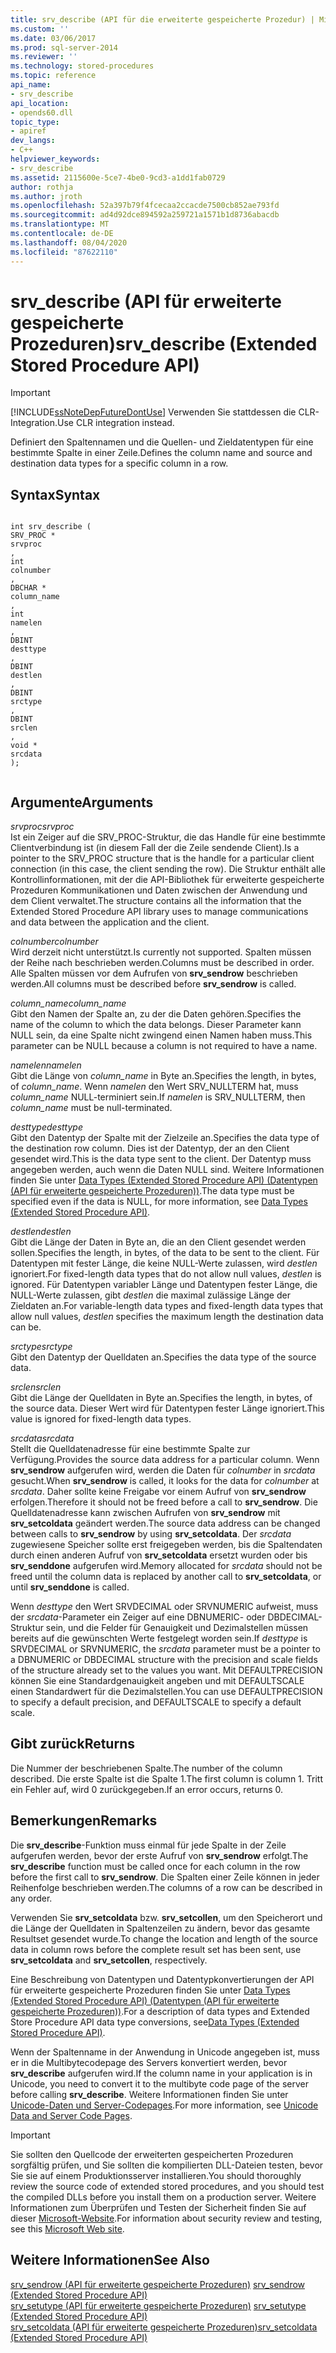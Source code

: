 ```yaml
---
title: srv_describe (API für die erweiterte gespeicherte Prozedur) | Microsoft-Dokumentation
ms.custom: ''
ms.date: 03/06/2017
ms.prod: sql-server-2014
ms.reviewer: ''
ms.technology: stored-procedures
ms.topic: reference
api_name:
- srv_describe
api_location:
- opends60.dll
topic_type:
- apiref
dev_langs:
- C++
helpviewer_keywords:
- srv_describe
ms.assetid: 2115600e-5ce7-4be0-9cd3-a1dd1fab0729
author: rothja
ms.author: jroth
ms.openlocfilehash: 52a397b79f4fcecaa2ccacde7500cb852ae793fd
ms.sourcegitcommit: ad4d92dce894592a259721a1571b1d8736abacdb
ms.translationtype: MT
ms.contentlocale: de-DE
ms.lasthandoff: 08/04/2020
ms.locfileid: "87622110"
---
```

# <a name="srv_describe-extended-stored-procedure-api"></a><span data-ttu-id="89d76-102">srv_describe (API für erweiterte gespeicherte Prozeduren)</span><span class="sxs-lookup"><span data-stu-id="89d76-102">srv_describe (Extended Stored Procedure API)</span></span>
    
> [!IMPORTANT]  
>  [!INCLUDE[ssNoteDepFutureDontUse](../../includes/ssnotedepfuturedontuse-md.md)] <span data-ttu-id="89d76-103">Verwenden Sie stattdessen die CLR-Integration.</span><span class="sxs-lookup"><span data-stu-id="89d76-103">Use CLR integration instead.</span></span>  
  
 <span data-ttu-id="89d76-104">Definiert den Spaltennamen und die Quellen- und Zieldatentypen für eine bestimmte Spalte in einer Zeile.</span><span class="sxs-lookup"><span data-stu-id="89d76-104">Defines the column name and source and destination data types for a specific column in a row.</span></span>  
  
## <a name="syntax"></a><span data-ttu-id="89d76-105">Syntax</span><span class="sxs-lookup"><span data-stu-id="89d76-105">Syntax</span></span>  
  
```  
  
int srv_describe (  
SRV_PROC *  
srvproc  
,  
int  
colnumber  
,  
DBCHAR *  
column_name  
,  
int  
namelen  
,  
DBINT  
desttype  
,  
DBINT  
destlen  
,  
DBINT  
srctype  
,  
DBINT  
srclen  
,  
void *  
srcdata  
);  
  
```  
  
## <a name="arguments"></a><span data-ttu-id="89d76-106">Argumente</span><span class="sxs-lookup"><span data-stu-id="89d76-106">Arguments</span></span>  
 <span data-ttu-id="89d76-107">*srvproc*</span><span class="sxs-lookup"><span data-stu-id="89d76-107">*srvproc*</span></span>  
 <span data-ttu-id="89d76-108">Ist ein Zeiger auf die SRV_PROC-Struktur, die das Handle für eine bestimmte Clientverbindung ist (in diesem Fall der die Zeile sendende Client).</span><span class="sxs-lookup"><span data-stu-id="89d76-108">Is a pointer to the SRV_PROC structure that is the handle for a particular client connection (in this case, the client sending the row).</span></span> <span data-ttu-id="89d76-109">Die Struktur enthält alle Kontrollinformationen, mit der die API-Bibliothek für erweiterte gespeicherte Prozeduren Kommunikationen und Daten zwischen der Anwendung und dem Client verwaltet.</span><span class="sxs-lookup"><span data-stu-id="89d76-109">The structure contains all the information that the Extended Stored Procedure API library uses to manage communications and data between the application and the client.</span></span>  
  
 <span data-ttu-id="89d76-110">*colnumber*</span><span class="sxs-lookup"><span data-stu-id="89d76-110">*colnumber*</span></span>  
 <span data-ttu-id="89d76-111">Wird derzeit nicht unterstützt.</span><span class="sxs-lookup"><span data-stu-id="89d76-111">Is currently not supported.</span></span> <span data-ttu-id="89d76-112">Spalten müssen der Reihe nach beschrieben werden.</span><span class="sxs-lookup"><span data-stu-id="89d76-112">Columns must be described in order.</span></span> <span data-ttu-id="89d76-113">Alle Spalten müssen vor dem Aufrufen von **srv_sendrow** beschrieben werden.</span><span class="sxs-lookup"><span data-stu-id="89d76-113">All columns must be described before **srv_sendrow** is called.</span></span>  
  
 <span data-ttu-id="89d76-114">*column_name*</span><span class="sxs-lookup"><span data-stu-id="89d76-114">*column_name*</span></span>  
 <span data-ttu-id="89d76-115">Gibt den Namen der Spalte an, zu der die Daten gehören.</span><span class="sxs-lookup"><span data-stu-id="89d76-115">Specifies the name of the column to which the data belongs.</span></span> <span data-ttu-id="89d76-116">Dieser Parameter kann NULL sein, da eine Spalte nicht zwingend einen Namen haben muss.</span><span class="sxs-lookup"><span data-stu-id="89d76-116">This parameter can be NULL because a column is not required to have a name.</span></span>  
  
 <span data-ttu-id="89d76-117">*namelen*</span><span class="sxs-lookup"><span data-stu-id="89d76-117">*namelen*</span></span>  
 <span data-ttu-id="89d76-118">Gibt die Länge von *column_name* in Byte an.</span><span class="sxs-lookup"><span data-stu-id="89d76-118">Specifies the length, in bytes, of *column_name*.</span></span> <span data-ttu-id="89d76-119">Wenn *namelen* den Wert SRV_NULLTERM hat, muss *column_name* NULL-terminiert sein.</span><span class="sxs-lookup"><span data-stu-id="89d76-119">If *namelen* is SRV_NULLTERM, then *column_name* must be null-terminated.</span></span>  
  
 <span data-ttu-id="89d76-120">*desttype*</span><span class="sxs-lookup"><span data-stu-id="89d76-120">*desttype*</span></span>  
 <span data-ttu-id="89d76-121">Gibt den Datentyp der Spalte mit der Zielzeile an.</span><span class="sxs-lookup"><span data-stu-id="89d76-121">Specifies the data type of the destination row column.</span></span> <span data-ttu-id="89d76-122">Dies ist der Datentyp, der an den Client gesendet wird.</span><span class="sxs-lookup"><span data-stu-id="89d76-122">This is the data type sent to the client.</span></span> <span data-ttu-id="89d76-123">Der Datentyp muss angegeben werden, auch wenn die Daten NULL sind. Weitere Informationen finden Sie unter [Data Types (Extended Stored Procedure API) (Datentypen (API für erweiterte gespeicherte Prozeduren))](data-types-extended-stored-procedure-api.md).</span><span class="sxs-lookup"><span data-stu-id="89d76-123">The data type must be specified even if the data is NULL, for more information, see [Data Types &#40;Extended Stored Procedure API&#41;](data-types-extended-stored-procedure-api.md).</span></span>  
  
 <span data-ttu-id="89d76-124">*destlen*</span><span class="sxs-lookup"><span data-stu-id="89d76-124">*destlen*</span></span>  
 <span data-ttu-id="89d76-125">Gibt die Länge der Daten in Byte an, die an den Client gesendet werden sollen.</span><span class="sxs-lookup"><span data-stu-id="89d76-125">Specifies the length, in bytes, of the data to be sent to the client.</span></span> <span data-ttu-id="89d76-126">Für Datentypen mit fester Länge, die keine NULL-Werte zulassen, wird *destlen* ignoriert.</span><span class="sxs-lookup"><span data-stu-id="89d76-126">For fixed-length data types that do not allow null values, *destlen* is ignored.</span></span> <span data-ttu-id="89d76-127">Für Datentypen variabler Länge und Datentypen fester Länge, die NULL-Werte zulassen, gibt *destlen* die maximal zulässige Länge der Zieldaten an.</span><span class="sxs-lookup"><span data-stu-id="89d76-127">For variable-length data types and fixed-length data types that allow null values, *destlen* specifies the maximum length the destination data can be.</span></span>  
  
 <span data-ttu-id="89d76-128">*srctype*</span><span class="sxs-lookup"><span data-stu-id="89d76-128">*srctype*</span></span>  
 <span data-ttu-id="89d76-129">Gibt den Datentyp der Quelldaten an.</span><span class="sxs-lookup"><span data-stu-id="89d76-129">Specifies the data type of the source data.</span></span>  
  
 <span data-ttu-id="89d76-130">*srclen*</span><span class="sxs-lookup"><span data-stu-id="89d76-130">*srclen*</span></span>  
 <span data-ttu-id="89d76-131">Gibt die Länge der Quelldaten in Byte an.</span><span class="sxs-lookup"><span data-stu-id="89d76-131">Specifies the length, in bytes, of the source data.</span></span> <span data-ttu-id="89d76-132">Dieser Wert wird für Datentypen fester Länge ignoriert.</span><span class="sxs-lookup"><span data-stu-id="89d76-132">This value is ignored for fixed-length data types.</span></span>  
  
 <span data-ttu-id="89d76-133">*srcdata*</span><span class="sxs-lookup"><span data-stu-id="89d76-133">*srcdata*</span></span>  
 <span data-ttu-id="89d76-134">Stellt die Quelldatenadresse für eine bestimmte Spalte zur Verfügung.</span><span class="sxs-lookup"><span data-stu-id="89d76-134">Provides the source data address for a particular column.</span></span> <span data-ttu-id="89d76-135">Wenn **srv_sendrow** aufgerufen wird, werden die Daten für *colnumber* in *srcdata* gesucht.</span><span class="sxs-lookup"><span data-stu-id="89d76-135">When **srv_sendrow** is called, it looks for the data for *colnumber* at *srcdata*.</span></span> <span data-ttu-id="89d76-136">Daher sollte keine Freigabe vor einem Aufruf von **srv_sendrow** erfolgen.</span><span class="sxs-lookup"><span data-stu-id="89d76-136">Therefore it should not be freed before a call to **srv_sendrow**.</span></span> <span data-ttu-id="89d76-137">Die Quelldatenadresse kann zwischen Aufrufen von **srv_sendrow** mit **srv_setcoldata** geändert werden.</span><span class="sxs-lookup"><span data-stu-id="89d76-137">The source data address can be changed between calls to **srv_sendrow** by using **srv_setcoldata**.</span></span> <span data-ttu-id="89d76-138">Der *srcdata* zugewiesene Speicher sollte erst freigegeben werden, bis die Spaltendaten durch einen anderen Aufruf von **srv_setcoldata** ersetzt wurden oder bis **srv_senddone** aufgerufen wird.</span><span class="sxs-lookup"><span data-stu-id="89d76-138">Memory allocated for *srcdata* should not be freed until the column data is replaced by another call to **srv_setcoldata**, or until **srv_senddone** is called.</span></span>  
  
 <span data-ttu-id="89d76-139">Wenn *desttype* den Wert SRVDECIMAL oder SRVNUMERIC aufweist, muss der *srcdata*-Parameter ein Zeiger auf eine DBNUMERIC- oder DBDECIMAL-Struktur sein, und die Felder für Genauigkeit und Dezimalstellen müssen bereits auf die gewünschten Werte festgelegt worden sein.</span><span class="sxs-lookup"><span data-stu-id="89d76-139">If *desttype* is SRVDECIMAL or SRVNUMERIC, the *srcdata* parameter must be a pointer to a DBNUMERIC or DBDECIMAL structure with the precision and scale fields of the structure already set to the values you want.</span></span> <span data-ttu-id="89d76-140">Mit DEFAULTPRECISION können Sie eine Standardgenauigkeit angeben und mit DEFAULTSCALE einen Standardwert für die Dezimalstellen.</span><span class="sxs-lookup"><span data-stu-id="89d76-140">You can use DEFAULTPRECISION to specify a default precision, and DEFAULTSCALE to specify a default scale.</span></span>  
  
## <a name="returns"></a><span data-ttu-id="89d76-141">Gibt zurück</span><span class="sxs-lookup"><span data-stu-id="89d76-141">Returns</span></span>  
 <span data-ttu-id="89d76-142">Die Nummer der beschriebenen Spalte.</span><span class="sxs-lookup"><span data-stu-id="89d76-142">The number of the column described.</span></span> <span data-ttu-id="89d76-143">Die erste Spalte ist die Spalte 1.</span><span class="sxs-lookup"><span data-stu-id="89d76-143">The first column is column 1.</span></span> <span data-ttu-id="89d76-144">Tritt ein Fehler auf, wird 0 zurückgegeben.</span><span class="sxs-lookup"><span data-stu-id="89d76-144">If an error occurs, returns 0.</span></span>  
  
## <a name="remarks"></a><span data-ttu-id="89d76-145">Bemerkungen</span><span class="sxs-lookup"><span data-stu-id="89d76-145">Remarks</span></span>  
 <span data-ttu-id="89d76-146">Die **srv_describe**-Funktion muss einmal für jede Spalte in der Zeile aufgerufen werden, bevor der erste Aufruf von **srv_sendrow** erfolgt.</span><span class="sxs-lookup"><span data-stu-id="89d76-146">The **srv_describe** function must be called once for each column in the row before the first call to **srv_sendrow**.</span></span> <span data-ttu-id="89d76-147">Die Spalten einer Zeile können in jeder Reihenfolge beschrieben werden.</span><span class="sxs-lookup"><span data-stu-id="89d76-147">The columns of a row can be described in any order.</span></span>  
  
 <span data-ttu-id="89d76-148">Verwenden Sie **srv_setcoldata** bzw. **srv_setcollen**, um den Speicherort und die Länge der Quelldaten in Spaltenzeilen zu ändern, bevor das gesamte Resultset gesendet wurde.</span><span class="sxs-lookup"><span data-stu-id="89d76-148">To change the location and length of the source data in column rows before the complete result set has been sent, use **srv_setcoldata** and **srv_setcollen**, respectively.</span></span>  
  
 <span data-ttu-id="89d76-149">Eine Beschreibung von Datentypen und Datentypkonvertierungen der API für erweiterte gespeicherte Prozeduren finden Sie unter [Data Types (Extended Stored Procedure API) (Datentypen (API für erweiterte gespeicherte Prozeduren))](data-types-extended-stored-procedure-api.md).</span><span class="sxs-lookup"><span data-stu-id="89d76-149">For a description of data types and Extended Store Procedure API data type conversions, see[Data Types &#40;Extended Stored Procedure API&#41;](data-types-extended-stored-procedure-api.md).</span></span>  
  
 <span data-ttu-id="89d76-150">Wenn der Spaltenname in der Anwendung in Unicode angegeben ist, muss er in die Multibytecodepage des Servers konvertiert werden, bevor **srv_describe** aufgerufen wird.</span><span class="sxs-lookup"><span data-stu-id="89d76-150">If the column name in your application is in Unicode, you need to convert it to the multibyte code page of the server before calling **srv_describe**.</span></span> <span data-ttu-id="89d76-151">Weitere Informationen finden Sie unter [Unicode-Daten und Server-Codepages](../extended-stored-procedures-programming/unicode-data-and-server-code-pages.md).</span><span class="sxs-lookup"><span data-stu-id="89d76-151">For more information, see [Unicode Data and Server Code Pages](../extended-stored-procedures-programming/unicode-data-and-server-code-pages.md).</span></span>  
  
> [!IMPORTANT]  
>  <span data-ttu-id="89d76-152">Sie sollten den Quellcode der erweiterten gespeicherten Prozeduren sorgfältig prüfen, und Sie sollten die kompilierten DLL-Dateien testen, bevor Sie sie auf einem Produktionsserver installieren.</span><span class="sxs-lookup"><span data-stu-id="89d76-152">You should thoroughly review the source code of extended stored procedures, and you should test the compiled DLLs before you install them on a production server.</span></span> <span data-ttu-id="89d76-153">Weitere Informationen zum Überprüfen und Testen der Sicherheit finden Sie auf dieser [Microsoft-Website](https://go.microsoft.com/fwlink/?LinkID=54761&amp;clcid=0x409https://msdn.microsoft.com/security/).</span><span class="sxs-lookup"><span data-stu-id="89d76-153">For information about security review and testing, see this [Microsoft Web site](https://go.microsoft.com/fwlink/?LinkID=54761&amp;clcid=0x409https://msdn.microsoft.com/security/).</span></span>  
  
## <a name="see-also"></a><span data-ttu-id="89d76-154">Weitere Informationen</span><span class="sxs-lookup"><span data-stu-id="89d76-154">See Also</span></span>  
 <span data-ttu-id="89d76-155">[srv_sendrow &#40;API für erweiterte gespeicherte Prozeduren&#41;](srv-sendrow-extended-stored-procedure-api.md) </span><span class="sxs-lookup"><span data-stu-id="89d76-155">[srv_sendrow &#40;Extended Stored Procedure API&#41;](srv-sendrow-extended-stored-procedure-api.md) </span></span>  
 <span data-ttu-id="89d76-156">[srv_setutype &#40;API für erweiterte gespeicherte Prozeduren&#41;](srv-setutype-extended-stored-procedure-api.md) </span><span class="sxs-lookup"><span data-stu-id="89d76-156">[srv_setutype &#40;Extended Stored Procedure API&#41;](srv-setutype-extended-stored-procedure-api.md) </span></span>  
 [<span data-ttu-id="89d76-157">srv_setcoldata (API für erweiterte gespeicherte Prozeduren)</span><span class="sxs-lookup"><span data-stu-id="89d76-157">srv_setcoldata &#40;Extended Stored Procedure API&#41;</span></span>](srv-setcoldata-extended-stored-procedure-api.md)  
  
  
